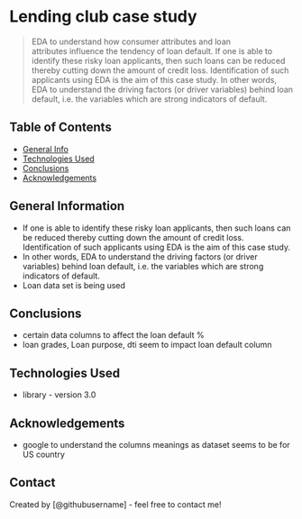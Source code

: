 # Lending club case study
> EDA to understand how consumer attributes and loan attributes influence the tendency of loan default.
> If one is able to identify these risky loan applicants, then such loans can be reduced thereby cutting down the amount of credit loss. Identification of such applicants using EDA is the aim of this case study.
> In other words, EDA to understand the driving factors (or driver variables) behind loan default, i.e. the variables which are strong indicators of default. 



## Table of Contents
* [General Info](#general-information)
* [Technologies Used](#technologies-used)
* [Conclusions](#conclusions)
* [Acknowledgements](#acknowledgements)

<!-- You can include any other section that is pertinent to your problem -->

## General Information
- If one is able to identify these risky loan applicants, then such loans can be reduced thereby cutting down the amount of credit loss. 		Identification of such applicants using EDA is the aim of this case study.
- In other words, EDA to understand the driving factors (or driver variables) behind loan default, i.e. the variables which are strong indicators of default. 
- Loan data set is being used


<!-- You don't have to answer all the questions - just the ones relevant to your project. -->

## Conclusions
- certain data columns to affect the loan default %
- loan grades, Loan purpose, dti seem to impact loan default column


<!-- You don't have to answer all the questions - just the ones relevant to your project. -->


## Technologies Used
- library - version 3.0

<!-- As the libraries versions keep on changing, it is recommended to mention the version of library used in this project -->

## Acknowledgements
- google to understand the columns meanings as dataset seems to be for US country


## Contact
Created by [@githubusername] - feel free to contact me!


<!-- Optional -->
<!-- ## License -->
<!-- This project is open source and available under the [... License](). -->

<!-- You don't have to include all sections - just the one's relevant to your project -->